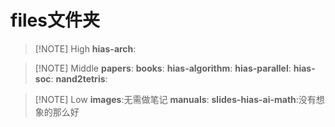 
# files文件夹


> [!NOTE] High
> **hias-arch**:

> [!NOTE] Middle
> **papers**:
> **books**:
> **hias-algorithm**:
> **hias-parallel**:
> **hias-soc**:
> **nand2tetris**:

> [!NOTE] Low
> **images**:无需做笔记
> **manuals**:
> **slides-hias-ai-math**:没有想象的那么好
